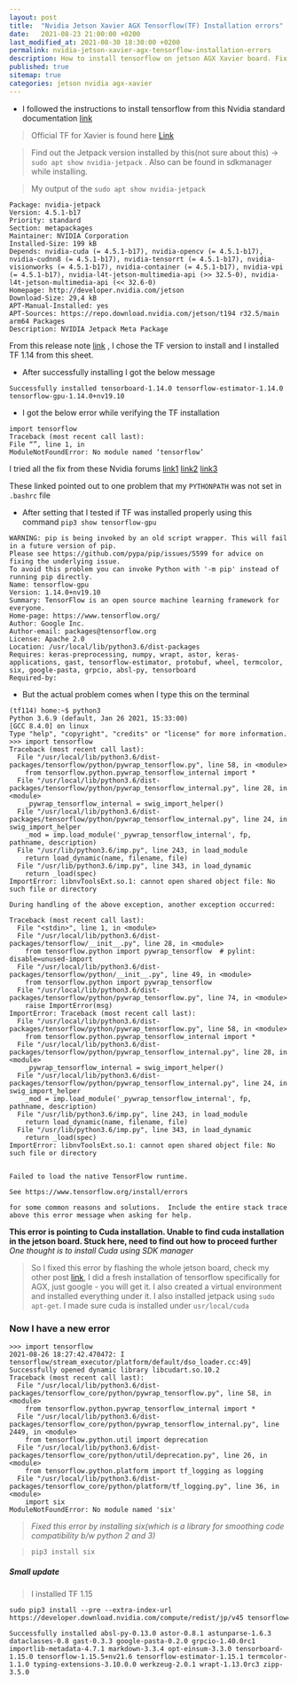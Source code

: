 ```yaml
---
layout: post
title:  "Nvidia Jetson Xavier AGX Tensorflow(TF) Installation errors"
date:   2021-08-23 21:00:00 +0200
last_modified_at: 2021-08-30 18:30:00 +0200
permalink: nvidia-jetson-xavier-agx-tensorflow-installation-errors
description: How to install tensorflow on jetson AGX Xavier board. Fix errors while installing Tensorflow on jetson AGX board.
published: true
sitemap: true
categories: jetson nvidia agx-xavier
---
```


- I followed the instructions to install tensorflow from this Nvidia standard documentation [link](https://docs.nvidia.com/deeplearning/frameworks/install-tf-jetson-platform/index.html)

 > Official TF for Xavier is found here [Link](https://forums.developer.nvidia.com/t/official-tensorflow-for-jetson-agx-xavier/65523) <br>

 > Find out the Jetpack version installed by this(not sure about this) -> `sudo apt show nvidia-jetpack` . Also can be found in sdkmanager while installing.
 
 > My output of the `sudo apt show nvidia-jetpack`
 ```
Package: nvidia-jetpack
Version: 4.5.1-b17
Priority: standard
Section: metapackages
Maintainer: NVIDIA Corporation
Installed-Size: 199 kB
Depends: nvidia-cuda (= 4.5.1-b17), nvidia-opencv (= 4.5.1-b17), nvidia-cudnn8 (= 4.5.1-b17), nvidia-tensorrt (= 4.5.1-b17), nvidia-visionworks (= 4.5.1-b17), nvidia-container (= 4.5.1-b17), nvidia-vpi (= 4.5.1-b17), nvidia-l4t-jetson-multimedia-api (>> 32.5-0), nvidia-l4t-jetson-multimedia-api (<< 32.6-0)
Homepage: http://developer.nvidia.com/jetson
Download-Size: 29,4 kB
APT-Manual-Installed: yes
APT-Sources: https://repo.download.nvidia.com/jetson/t194 r32.5/main arm64 Packages
Description: NVIDIA Jetpack Meta Package
 ```

From this release note [link](https://docs.nvidia.com/deeplearning/frameworks/install-tf-jetson-platform-release-notes/tf-jetson-rel.html#tf-jetson-rel) , I chose the TF version to install and I installed TF 1.14 from this sheet.

- After successfully installing I got the below message

`Successfully installed tensorboard-1.14.0 tensorflow-estimator-1.14.0 tensorflow-gpu-1.14.0+nv19.10
`
- I got the below error while verifying the TF installation

```
import tensorflow
Traceback (most recent call last):
File “”, line 1, in
ModuleNotFoundError: No module named ‘tensorflow’
```
I tried all the fix from these Nvidia forums [link1](https://forums.developer.nvidia.com/t/successful-installation-of-tensorflow-but-says-module-not-found-in-verification/80231) [link2](https://forums.developer.nvidia.com/t/tensorflow-intallation-failing-on-xavier/80159#5374834) [link3](https://forums.developer.nvidia.com/t/importerror-no-module-named-tensorflow-but-requirement-already-satisfied/154251)

These linked pointed out to one problem that my `PYTHONPATH` was not set in `.bashrc` file

- After setting that I tested if TF was installed properly using this command `pip3 show tensorflow-gpu`
 ```
 WARNING: pip is being invoked by an old script wrapper. This will fail in a future version of pip.
Please see https://github.com/pypa/pip/issues/5599 for advice on fixing the underlying issue.
To avoid this problem you can invoke Python with '-m pip' instead of running pip directly.
Name: tensorflow-gpu
Version: 1.14.0+nv19.10
Summary: TensorFlow is an open source machine learning framework for everyone.
Home-page: https://www.tensorflow.org/
Author: Google Inc.
Author-email: packages@tensorflow.org
License: Apache 2.0
Location: /usr/local/lib/python3.6/dist-packages
Requires: keras-preprocessing, numpy, wrapt, astor, keras-applications, gast, tensorflow-estimator, protobuf, wheel, termcolor, six, google-pasta, grpcio, absl-py, tensorboard
Required-by:
```
- But the actual problem comes when I type this on the terminal

```
(tf114) home:~$ python3
Python 3.6.9 (default, Jan 26 2021, 15:33:00) 
[GCC 8.4.0] on linux
Type "help", "copyright", "credits" or "license" for more information.
>>> import tensorflow
Traceback (most recent call last):
  File "/usr/local/lib/python3.6/dist-packages/tensorflow/python/pywrap_tensorflow.py", line 58, in <module>
    from tensorflow.python.pywrap_tensorflow_internal import *
  File "/usr/local/lib/python3.6/dist-packages/tensorflow/python/pywrap_tensorflow_internal.py", line 28, in <module>
    _pywrap_tensorflow_internal = swig_import_helper()
  File "/usr/local/lib/python3.6/dist-packages/tensorflow/python/pywrap_tensorflow_internal.py", line 24, in swig_import_helper
    _mod = imp.load_module('_pywrap_tensorflow_internal', fp, pathname, description)
  File "/usr/lib/python3.6/imp.py", line 243, in load_module
    return load_dynamic(name, filename, file)
  File "/usr/lib/python3.6/imp.py", line 343, in load_dynamic
    return _load(spec)
ImportError: libnvToolsExt.so.1: cannot open shared object file: No such file or directory

During handling of the above exception, another exception occurred:

Traceback (most recent call last):
  File "<stdin>", line 1, in <module>
  File "/usr/local/lib/python3.6/dist-packages/tensorflow/__init__.py", line 28, in <module>
    from tensorflow.python import pywrap_tensorflow  # pylint: disable=unused-import
  File "/usr/local/lib/python3.6/dist-packages/tensorflow/python/__init__.py", line 49, in <module>
    from tensorflow.python import pywrap_tensorflow
  File "/usr/local/lib/python3.6/dist-packages/tensorflow/python/pywrap_tensorflow.py", line 74, in <module>
    raise ImportError(msg)
ImportError: Traceback (most recent call last):
  File "/usr/local/lib/python3.6/dist-packages/tensorflow/python/pywrap_tensorflow.py", line 58, in <module>
    from tensorflow.python.pywrap_tensorflow_internal import *
  File "/usr/local/lib/python3.6/dist-packages/tensorflow/python/pywrap_tensorflow_internal.py", line 28, in <module>
    _pywrap_tensorflow_internal = swig_import_helper()
  File "/usr/local/lib/python3.6/dist-packages/tensorflow/python/pywrap_tensorflow_internal.py", line 24, in swig_import_helper
    _mod = imp.load_module('_pywrap_tensorflow_internal', fp, pathname, description)
  File "/usr/lib/python3.6/imp.py", line 243, in load_module
    return load_dynamic(name, filename, file)
  File "/usr/lib/python3.6/imp.py", line 343, in load_dynamic
    return _load(spec)
ImportError: libnvToolsExt.so.1: cannot open shared object file: No such file or directory


Failed to load the native TensorFlow runtime.

See https://www.tensorflow.org/install/errors

for some common reasons and solutions.  Include the entire stack trace
above this error message when asking for help.
```
**This error is pointing to Cuda installation. Unable to find cuda installation in the jetson board. Stuck here, need to find out how to proceed further**
_One thought is to install Cuda using SDK manager_
> So I fixed this error by flashing the whole jetson board, check my other post [link](), I did a fresh installation of tensorflow specifically for AGX, just google - you will get it. I also created a virtual environment and installed everything under it. I also installed jetpack using `sudo apt-get`. I made sure cuda is installed under `usr/local/cuda`

### Now I have a new error 

```
>>> import tensorflow
2021-08-26 18:27:42.470472: I tensorflow/stream_executor/platform/default/dso_loader.cc:49] Successfully opened dynamic library libcudart.so.10.2
Traceback (most recent call last):
  File "/usr/local/lib/python3.6/dist-packages/tensorflow_core/python/pywrap_tensorflow.py", line 58, in <module>
    from tensorflow.python.pywrap_tensorflow_internal import *
  File "/usr/local/lib/python3.6/dist-packages/tensorflow_core/python/pywrap_tensorflow_internal.py", line 2449, in <module>
    from tensorflow.python.util import deprecation
  File "/usr/local/lib/python3.6/dist-packages/tensorflow_core/python/util/deprecation.py", line 26, in <module>
    from tensorflow.python.platform import tf_logging as logging
  File "/usr/local/lib/python3.6/dist-packages/tensorflow_core/python/platform/tf_logging.py", line 36, in <module>
    import six
ModuleNotFoundError: No module named 'six'

```
> _Fixed this error by installing six(which is a library for smoothing code compatibility b/w python 2 and 3)_ 
 
>`pip3 install six`

##### Small update
> I installed TF 1.15
```
sudo pip3 install --pre --extra-index-url https://developer.download.nvidia.com/compute/redist/jp/v45 tensorflow==v1.15.5
```
```
Successfully installed absl-py-0.13.0 astor-0.8.1 astunparse-1.6.3 dataclasses-0.8 gast-0.3.3 google-pasta-0.2.0 grpcio-1.40.0rc1 importlib-metadata-4.7.1 markdown-3.3.4 opt-einsum-3.3.0 tensorboard-1.15.0 tensorflow-1.15.5+nv21.6 tensorflow-estimator-1.15.1 termcolor-1.1.0 typing-extensions-3.10.0.0 werkzeug-2.0.1 wrapt-1.13.0rc3 zipp-3.5.0
```


